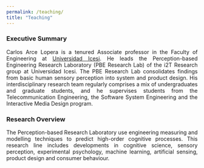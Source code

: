 ```yaml
---
permalink: /teaching/
title: "Teaching"
---
```

### Executive Summary
<div style="text-align: justify"> 
Carlos Arce Lopera is a tenured Associate professor in the Faculty of Engineering at 
<a href="https://www.icesi.edu.co/">Universidad Icesi</a>. 
He leads the Perception-based Engineering Research Laboratory (PBE Research Lab) of the i2T Research group at Universidad Icesi. The PBE Research Lab consolidates findings from basic human sensory 
perception into system and product design. His interdisciplinary research team regularly comprises a mix of 
undergraduates and graduate students, and he supervises students from the Telecommunication Engineering, 
the Software System Engineering and the Interactive Media Design program.
</div>

### Research Overview
<div style="text-align: justify"> 
The Perception-based Research Laboratory use engineering measuring and modelling techniques to predict high-order cognitive processes. 
This research line includes developments in cognitive science, sensory perception, experimental psychology, 
machine learning, artificial sensing, product design and consumer behaviour. 
</div>

